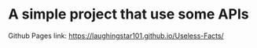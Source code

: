 # A simple project that use some APIs

Github Pages link:
https://laughingstar101.github.io/Useless-Facts/
